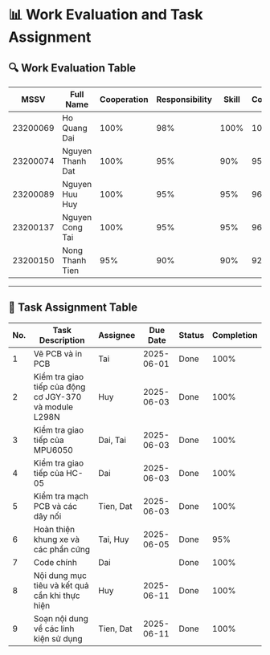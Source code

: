 # 📊 Work Evaluation and Task Assignment

## 🔍 Work Evaluation Table 

| MSSV      | Full Name           | Cooperation | Responsibility | Skill | Contribution | Total |
|-----------|---------------------|-------------|----------------|-------|--------------|--------|
| 23200069  | Ho Quang Dai        | 100%        | 98%            | 100%  | 100%         | ✅     |
| 23200074  | Nguyen Thanh Dat    | 100%        | 95%            | 90%   | 95%          | ✅     |
| 23200089  | Nguyen Huu Huy      | 100%        | 95%            | 95%   | 96%          | ✅     |
| 23200137  | Nguyen Cong Tai      | 100%        | 95%            | 95%   | 96%          | ✅     |
| 23200150  | Nong Thanh Tien     | 95%         | 90%            | 90%   | 92%          | ✅     |


---

## 🧩 Task Assignment Table



| No. | Task Description                                                        | Assignee       | Due Date   | Status | Completion |
|-----|------------------------------------------------------------------------|----------------|------------|--------|------------|
| 1   | Vẽ PCB và in PCB                                                       | Tai            | 2025-06-01 | Done   | 100%       |
| 2   | Kiểm tra giao tiếp của động cơ JGY-370 và module L298N                | Huy            | 2025-06-03 | Done    | 100%       |
| 3   | Kiểm tra giao tiếp của MPU6050                                         | Dai, Tai       | 2025-06-03 | Done   | 100%       |
| 4   | Kiểm tra giao tiếp của HC-05                                          | Dai            | 2025-06-03 | Done   | 100%       |
| 5   | Kiểm tra mạch PCB và các dây nối                                      | Tien, Dat      | 2025-06-03 | Done   | 100%       |
| 6   | Hoàn thiện khung xe và các phần cứng                                  | Tai, Huy       | 2025-06-05 | Done   | 95%        |
| 7   | Code chính                                                            | Dai            |       | Done   | 100%         |
| 8   | Nội dung mục tiêu và kết quả cần khi thực hiện                        | Huy            | 2025-06-11 | Done   | 100%       |
| 9   | Soạn nội dung về các linh kiện sử dụng                                | Tien, Dat      | 2025-06-11 | Done    | 100%       |


